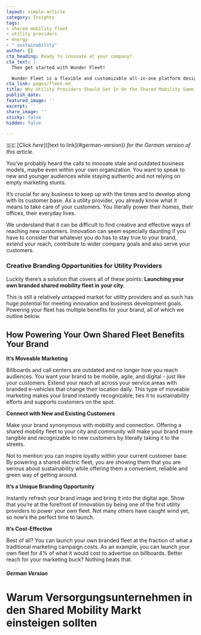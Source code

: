 ```yaml
---
layout: simple-article
category: Insights
tags:
- shared mobility fleet
- utility providers
- energy
- " sustainability"
author: []
cta_heading: Ready to innovate at your company?
cta_text: |-
  Then get started with Wunder Fleet!

  Wunder Fleet is a flexible and customizable all-in-one platform designed to get your branded fleet off the ground. Equipped with a mobile app, backend management system, and sharing-ready vehicles, Wunder Fleet can get you on the streets in no time.
cta_link: pages/fleet.md
title: Why Utility Providers Should Get In On the Shared Mobility Game
publish_date: 
featured_image: ''
excerpt: ''
share_image: ''
sticky: false
hidden: false

---
```

🇩🇪 [_Click here_](\[text to link\](#german-version)) _for the German version of this article._

You’ve probably heard the calls to innovate stale and outdated business models, maybe even within your own organization. You want to speak to new and younger audiences while staying authentic and not relying on empty marketing stunts.

It’s crucial for any business to keep up with the times and to develop along with its customer base. As a utility provider, you already know what it means to take care of your customers. You literally power their homes, their offices, their everyday lives.

We understand that it can be difficult to find creative and effective ways of reaching new customers. Innovation can seem especially daunting if you have to consider that whatever you do has to stay true to your brand, extend your reach, contribute to wider company goals and also serve your customers.

### Creative Branding Opportunities for Utility Providers

Luckily there’s a solution that covers all of these points: **Launching your own branded shared mobility fleet in your city.**

This is still a relatively untapped market for utility providers and as such has huge potential for meeting innovation and business development goals. Powering your fleet has multiple benefits for your brand, all of which we outline below.

## How Powering Your Own Shared Fleet Benefits Your Brand

**It’s Moveable Marketing**

Billboards and call centers are outdated and no longer how you reach audiences. You want your brand to be mobile, agile, and digital - just like your customers. Extend your reach all across your service areas with branded e-vehicles that change their location daily. This type of moveable marketing makes your brand instantly recognizable, ties it to sustainability efforts and supports customers on the spot.

**Connect with New and Existing Customers**

Make your brand synonymous with mobility and connection. Offering a shared mobility fleet to your city and community will make your brand more tangible and recognizable to new customers by literally taking it to the streets.

Not to mention you can inspire loyalty within your current customer base: By powering a shared electric fleet, you are showing them that you are serious about sustainability while offering them a convenient, reliable and green way of getting around.

**It’s a Unique Branding Opportunity**

Instantly refresh your brand image and bring it into the digital age. Show that you’re at the forefront of innovation by being one of the first utility providers to power your own fleet. Not many others have caught wind yet, so now’s the perfect time to launch.

**It’s Cost-Effective**

Best of all? You can launch your own branded fleet at the fraction of what a traditional marketing campaign costs. As an example, you can launch your own fleet for 4% of what it would cost to advertise on billboards. Better reach for your marketing buck? Nothing beats that.

##### German Version

# Warum Versorgungsunternehmen in den Shared Mobility Markt einsteigen sollten
